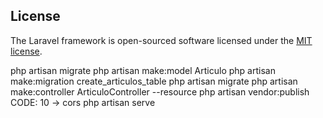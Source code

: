 ## License

The Laravel framework is open-sourced software licensed under the [MIT license](https://opensource.org/licenses/MIT).

php artisan migrate
php artisan make:model Articulo
php artisan make:migration create_articulos_table
php artisan migrate
php artisan make:controller ArticuloController --resource
php artisan vendor:publish
 CODE: 10 -> cors
php artisan serve